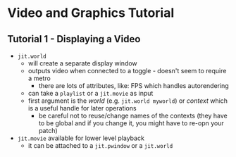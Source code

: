 Video and Graphics Tutorial
===================

## Tutorial 1 - Displaying a Video
- `jit.world` 
    - will create a separate display window
    - outputs video when connected to a toggle - doesn't seem to require a metro
        - there are lots of attributes, like: FPS which handles autorendering
    - can take a `playlist` or a `jit.movie` as input
    - first argument is the *world* (e.g. `jit.world myworld`) or *context* which is a useful handle for later operations
        - be careful not to reuse/change names of the contexts (they have to be global and if you change it, you might have to re-opn your patch)
- `jit.movie` available for lower level playback
    - it can be attached to a `jit.pwindow` or a `jit.world`